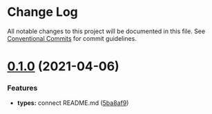 # Change Log

All notable changes to this project will be documented in this file.
See [Conventional Commits](https://conventionalcommits.org) for commit guidelines.

# [0.1.0](https://github.com/dvakatsiienko/monorepo-experimental/compare/v0.0.2...v0.1.0) (2021-04-06)


### Features

* **types:** connect README.md ([5ba8af9](https://github.com/dvakatsiienko/monorepo-experimental/commit/5ba8af9d09933bb62d8f4a11a06916c0389664a5))
